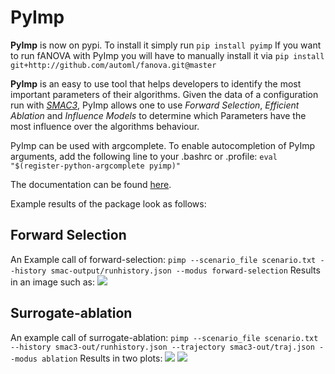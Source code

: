 # PyImp

**PyImp** is now on pypi.
To install it simply run
`
pip install pyimp
`
If you want to run fANOVA with PyImp you will have to manually install it via
`
pip install git+http://github.com/automl/fanova.git@master
`

**PyImp** is an easy to use tool that helps developers to identify the most important parameters of their algorithms.
Given the data of a configuration run with [*SMAC3*](https://github.com/automl/SMAC3), PyImp allows one to use *Forward Selection*, *Efficient Ablation* and *Influence Models* to determine which Parameters have the most influence over the algorithms behaviour.

PyImp can be used with argcomplete. To enable autocompletion of PyImp
arguments, add the following line to your .bashrc or .profile:
`
eval "$(register-python-argcomplete pyimp)"
`

The documentation can be found [here](https://automl.github.io/ParameterImportance).

Example results of the package look as follows:

## Forward Selection
An Example call of forward-selection:
`
pimp --scenario_file scenario.txt --history smac-output/runhistory.json --modus forward-selection
`
Results in an image such as:
![](examples/ForwardSelection.png)


## Surrogate-ablation
An example call of surrogate-ablation:
`
pimp --scenario_file scenario.txt --history smac3-out/runhistory.json --trajectory smac3-out/traj.json --modus ablation
`
Results in two plots:
![](examples/Ablationpercentage.png)
![](examples/Ablationperformance.png)

